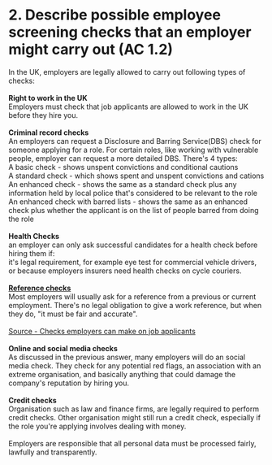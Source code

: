 # 2. Describe possible employee screening checks that an employer might carry out (AC 1.2)

In the UK, employers are legally allowed to carry out following types of checks:\
\
**Right to work in the UK**\
Employers must check that job applicants are allowed to work in the UK before they hire you.\
\
**Criminal record checks**\
An employers can request a Disclosure and Barring Service(DBS) check for someone applying for a role. For certain roles, like working with vulnerable people, employer can request a more detailed DBS. There's 4 types:\
A basic check - shows unspent convictions and conditional cautions\
A standard check - which shows spent and unspent convictions and cations\
An enhanced check - shows the same as a standard check plus any information held by local police that's considered to be relevant to the role\
An enhanced check with barred lists - shows the same as an enhanced check plus whether the applicant is on the list of people barred from doing the role\
\
**Health Checks**\
an employer can only ask successful candidates for a health check before hiring them if:\
it's legal requirement, for example eye test for commercial vehicle drivers, or because employers insurers need health checks on cycle couriers.\
\
[**Reference checks**](https://www.gov.uk/work-reference)\
Most employers will usually ask for a reference from a previous or current employment. There's no legal obligation to give a work reference, but when they do, "it must be fair and accurate".\
\
[Source - Checks employers can make on job applicants](https://www.gov.uk/employers-checks-job-applicants)\
\
**Online and social media checks**\
As discussed in the previous answer, many employers will do an social media check. They check for any potential red flags, an association with an extreme organisation, and basically anything that could damage the company's reputation by hiring you.\
\
**Credit checks**\
Organisation such as law and finance firms, are legally required to perform credit checks. Other organisation might still run a credit check, especially if the role you're applying involves dealing with money.\
\
Employers are responsible that all personal data must be processed fairly, lawfully and transparently.
